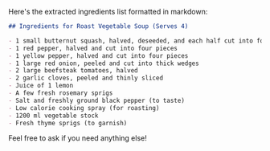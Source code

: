Here's the extracted ingredients list formatted in markdown:

```markdown
## Ingredients for Roast Vegetable Soup (Serves 4)

- 1 small butternut squash, halved, deseeded, and each half cut into four pieces
- 1 red pepper, halved and cut into four pieces
- 1 yellow pepper, halved and cut into four pieces
- 1 large red onion, peeled and cut into thick wedges
- 2 large beefsteak tomatoes, halved
- 2 garlic cloves, peeled and thinly sliced
- Juice of 1 lemon
- A few fresh rosemary sprigs
- Salt and freshly ground black pepper (to taste)
- Low calorie cooking spray (for roasting)
- 1200 ml vegetable stock
- Fresh thyme sprigs (to garnish)
```

Feel free to ask if you need anything else!